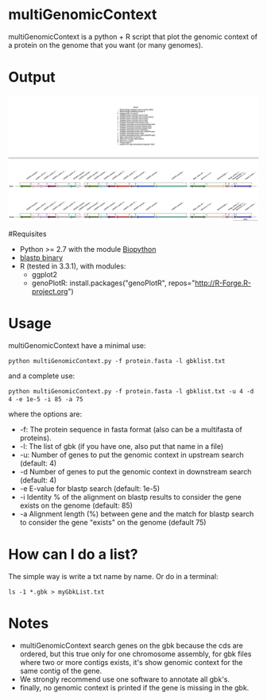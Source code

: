 # multiGenomicContext
multiGenomicContext is a python + R script that plot the genomic context of a protein on the genome that you want (or many genomes).

# Output
![Banner](https://github.com/Sanrrone/multiGenomicContext/blob/master/example/sample.png)


#Requisites
* Python >= 2.7 with the module [Biopython](http://biopython.org/wiki/Download)
* [blastp binary](ftp://ftp.ncbi.nlm.nih.gov/blast/executables/blast+/LATEST/)
* R (tested in 3.3.1), with modules:
	* ggplot2  
	* genoPlotR: install.packages("genoPlotR", repos="http://R-Forge.R-project.org")

# Usage

multiGenomicContext have a minimal use:
	
	python multiGenomicContext.py -f protein.fasta -l gbklist.txt
	
and a complete use:

	python multiGenomicContext.py -f protein.fasta -l gbklist.txt -u 4 -d 4 -e 1e-5 -i 85 -a 75
	
where the options are:

* -f: The protein sequence in fasta format (also can be a multifasta of proteins).
* -l: The list of gbk (if you have one, also put that name in a file)
* -u: Number of genes to put the genomic context in upstream search (default: 4)
* -d Number of genes to put the genomic context in downstream search (default: 4)
* -e E-value for blastp search (default: 1e-5)
* -i Identity % of the alignment on blastp results to consider the gene exists on the genome (default: 85)
* -a Alignment length (%) between gene and the match for blastp search to consider the gene "exists" on the genome (default 75)

# How can I do a list?
The simple way is write a txt name by name. Or do in a terminal:
		
	ls -1 *.gbk > myGbkList.txt

# Notes
* multiGenomicContext search genes on the gbk because the cds are ordered, but this true only for one chromosome assembly, for gbk files where two or more contigs exists, it's show genomic context for the same contig of the gene.
* We strongly recommend use one software to annotate all gbk's.
* finally, no genomic context is printed if the gene is missing in the gbk.